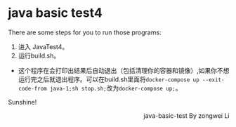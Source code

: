 # java basic test4
There are some steps for you to run those programs:
1. 进入 JavaTest4。
2. 运行build.sh。


* 这个程序在会打印出结果后自动退出（包括清理你的容器和镜像）,如果你不想运行完之后就退出程序。可以在build.sh里面将`docker-compose up --exit-code-from java-1;sh stop.sh;`改为`docker-compose up;`。


Sunshine!
<p align="right">java-basic-test By zongwei Li</p>
